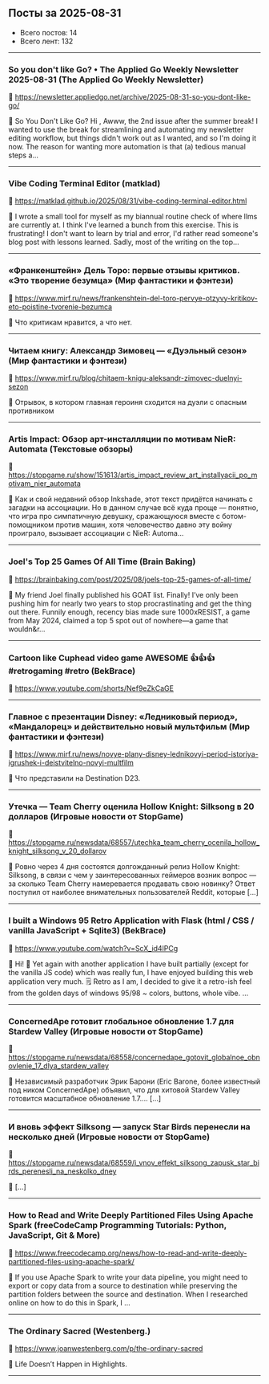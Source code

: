 ## Посты за 2025-08-31

- Всего постов: 14
- Всего лент: 132

----

### So you don't like Go? • The Applied Go Weekly Newsletter 2025-08-31 (The Applied Go Weekly Newsletter)

🔗 https://newsletter.appliedgo.net/archive/2025-08-31-so-you-dont-like-go/

💬 
So You Don't Like Go?
Hi ,
Awww, the 2nd issue after the summer break! I wanted to use the break for streamlining and automating my newsletter editing workflow, but things didn't work out as I wanted, and so I'm doing it now. The reason for wanting more automation is that (a) tedious manual steps a...

---

### Vibe Coding Terminal Editor (matklad)

🔗 https://matklad.github.io/2025/08/31/vibe-coding-terminal-editor.html

💬 I wrote a small tool for myself as my biannual
routine check of where llms are currently at. I think I've learned a bunch from this exercise. This
is frustrating! I don't want to learn by trial and error, I'd rather read someone's blog post with
lessons learned. Sadly, most of the writing on the top...

---

### «Франкенштейн» Дель Торо: первые отзывы критиков. «Это творение безумца» (Мир фантастики и фэнтези)

🔗 https://www.mirf.ru/news/frankenshtein-del-toro-pervye-otzyvy-kritikov-eto-poistine-tvorenie-bezumca

💬 Что критикам нравится, а что нет.

---

### Читаем книгу: Александр Зимовец — «Дуэльный сезон» (Мир фантастики и фэнтези)

🔗 https://www.mirf.ru/blog/chitaem-knigu-aleksandr-zimovec-duelnyi-sezon

💬 Отрывок, в котором главная героиня сходится на дуэли с опасным противником

---

### Artis Impact: Обзор арт-инсталляции по мотивам NieR: Automata (Текстовые обзоры)

🔗 https://stopgame.ru/show/151613/artis_impact_review_art_installyacii_po_motivam_nier_automata

💬 Как и свой недавний обзор Inkshade, этот текст придётся начинать с загадки на ассоциации. Но в данном случае всё куда проще — понятно, что игра про симпатичную девушку, сражающуюся вместе с ботом-помощником против машин, хотя человечество давно эту войну проиграло, вызывает ассоциации с NieR: Automa...

---

### Joel's Top 25 Games Of All Time (Brain Baking)

🔗 https://brainbaking.com/post/2025/08/joels-top-25-games-of-all-time/

💬 My friend Joel finally published his GOAT list. Finally! I&rsquo;ve only been pushing him for nearly two years to stop procrastinating and get the thing out there. Funnily enough, recency bias made sure 1000xRESIST, a game from May 2024, claimed a top 5 spot out of nowhere&mdash;a game that wouldn&r...

---

### Cartoon like Cuphead video game AWESOME 👍👍👍 #retrogaming #retro (BekBrace)

🔗 https://www.youtube.com/shorts/Nef9eZkCaGE

---

### Главное с презентации Disney: «Ледниковый период», «Мандалорец» и действительно новый мультфильм (Мир фантастики и фэнтези)

🔗 https://www.mirf.ru/news/novye-plany-disney-lednikovyi-period-istoriya-igrushek-i-deistvitelno-novyi-multfilm

💬 Что представили на Destination D23.

---

### Утечка — Team Cherry оценила Hollow Knight: Silksong в 20 долларов (Игровые новости от StopGame)

🔗 https://stopgame.ru/newsdata/68557/utechka_team_cherry_ocenila_hollow_knight_silksong_v_20_dollarov

💬 Ровно через 4 дня состоятся долгожданный релиз Hollow Knight: Silksong, в связи с чем у заинтересованных геймеров возник вопрос — за сколько Team Cherry намеревается продавать свою новинку? Ответ поступил от наиболее внимательных пользователей Reddit, которые  […]

---

### I built a Windows 95 Retro Application with Flask (html / CSS / vanilla JavaScript + Sqlite3) (BekBrace)

🔗 https://www.youtube.com/watch?v=ScX_id4lPCg

💬 Hi!
🔹 Yet again with another application I have built partially (except for the vanilla JS code) which was really fun, I have enjoyed building this web application very much.
🗒️ Retro as I am, I decided to give it a retro-ish feel from the golden days of windows 95/98 ~ colors, buttons, whole vibe.
...

---

### ConcernedApe готовит глобальное обновление 1.7 для Stardew Valley (Игровые новости от StopGame)

🔗 https://stopgame.ru/newsdata/68558/concernedape_gotovit_globalnoe_obnovlenie_17_dlya_stardew_valley

💬 Независимый разработчик Эрик Барони (Eric Barone, более известный под ником ConcernedApe) объявил, что для хитовой Stardew Valley готовится масштабное обновление 1.7.… […]

---

### И вновь эффект Silksong — запуск Star Birds перенесли на несколько дней (Игровые новости от StopGame)

🔗 https://stopgame.ru/newsdata/68559/i_vnov_effekt_silksong_zapusk_star_birds_perenesli_na_neskolko_dney

💬 […]

---

### How to Read and Write Deeply Partitioned Files Using Apache Spark (freeCodeCamp Programming Tutorials: Python, JavaScript, Git & More)

🔗 https://www.freecodecamp.org/news/how-to-read-and-write-deeply-partitioned-files-using-apache-spark/

💬 If you use Apache Spark to write your data pipeline, you might need to export or copy data from a source to destination while preserving the partition folders between the source and destination. When I researched online on how to do this in Spark, I ...

---

### The Ordinary Sacred (Westenberg.)

🔗 https://www.joanwestenberg.com/p/the-ordinary-sacred

💬 Life Doesn’t Happen in Highlights.

---



